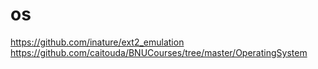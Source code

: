 # os
https://github.com/inature/ext2_emulation  
https://github.com/caitouda/BNUCourses/tree/master/OperatingSystem  
